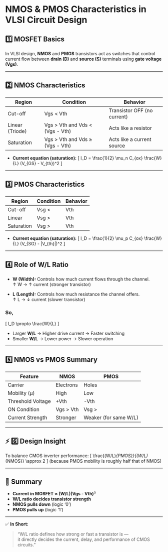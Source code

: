 #  NMOS & PMOS Characteristics in VLSI Circuit Design

##  1️⃣ MOSFET Basics
In VLSI design, **NMOS** and **PMOS** transistors act as switches that control current flow between **drain (D)** and **source (S)** terminals using **gate voltage (Vgs)**.

---

##  2️⃣ NMOS Characteristics

| Region | Condition | Behavior |
|--------|------------|-----------|
| Cut-off | Vgs < Vth | Transistor OFF (no current) |
| Linear (Triode) | Vgs > Vth and Vds < (Vgs - Vth) | Acts like a resistor |
| Saturation | Vgs > Vth and Vds ≥ (Vgs - Vth) | Acts like a current source |

- **Current equation (saturation):**
  \[
  I_D = \frac{1}{2} \mu_n C_{ox} \frac{W}{L} (V_{GS} - V_{th})^2
  \]

---

##  3️⃣ PMOS Characteristics

| Region | Condition | Behavior |
|--------|------------|-----------|
| Cut-off | Vsg < |Vth| | Transistor OFF |
| Linear | Vsg > |Vth| and Vsd < (Vsg - |Vth|) | Acts like resistor |
| Saturation | Vsg > |Vth| and Vsd ≥ (Vsg - |Vth|) | Acts like current source |

- **Current equation (saturation):**
  \[
  I_D = \frac{1}{2} \mu_p C_{ox} \frac{W}{L} (V_{SG} - |V_{th}|)^2
  \]

---

##  4️⃣ Role of W/L Ratio

- **W (Width):** Controls how much current flows through the channel.  
  ↑ W → ↑ current (stronger transistor)

- **L (Length):** Controls how much resistance the channel offers.  
  ↑ L → ↓ current (slower transistor)

###  So,
\[
I_D \propto \frac{W}{L}
\]

- Larger **W/L** → Higher drive current → Faster switching  
- Smaller **W/L** → Lower power → Slower operation

---

## 5️⃣ NMOS vs PMOS Summary

| Feature | NMOS | PMOS |
|----------|-------|-------|
| Carrier | Electrons | Holes |
| Mobility (μ) | High | Low |
| Threshold Voltage | +Vth | -Vth |
| ON Condition | Vgs > Vth | Vsg > |Vth| |
| Current Strength | Stronger | Weaker (for same W/L) |

---

## ⚡ 6️⃣ Design Insight

To balance CMOS inverter performance:
\[
\frac{(W/L)_{PMOS}}{(W/L)_{NMOS}} \approx 2
\]
(because PMOS mobility is roughly half that of NMOS)

---

## 🧾 Summary

- **Current in MOSFET ∝ (W/L)(Vgs - Vth)²**
- **W/L ratio decides transistor strength**
- **NMOS pulls down** (logic ‘0’)
- **PMOS pulls up** (logic ‘1’)

---

✅ **In Short:**
> “W/L ratio defines how strong or fast a transistor is —  
> it directly decides the current, delay, and performance of CMOS circuits.”


